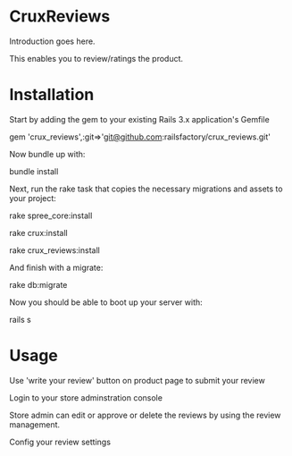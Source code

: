 ﻿CruxReviews
===========

Introduction goes here.

This enables you to review/ratings the product.

Installation
===========

Start by adding the gem to your existing Rails 3.x application's Gemfile

gem 'crux_reviews',:git=>'git@github.com:railsfactory/crux_reviews.git'

Now bundle up with:

bundle install

Next, run the rake task that copies the necessary migrations and assets to your project:

rake spree_core:install

rake crux:install

rake crux_reviews:install

And finish with a migrate:

rake db:migrate

Now you should be able to boot up your server with:

rails s  

Usage
===========

Use 'write your review' button on product page to submit your review

Login to your store adminstration console 

Store admin can edit or approve or delete the reviews by using the review management.

Config your review settings


